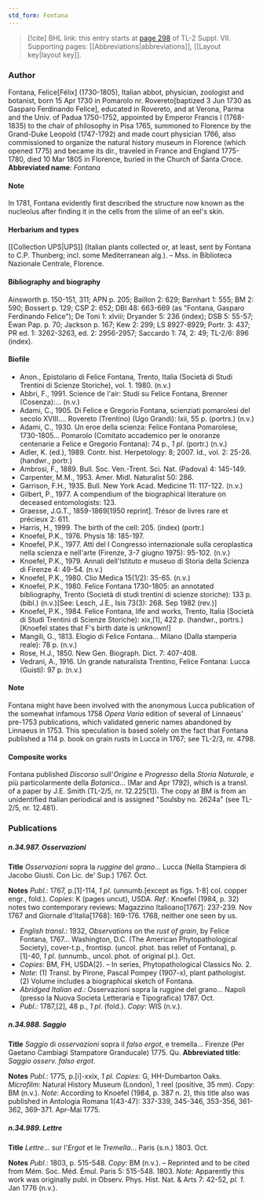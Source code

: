 ```yaml
---
std_form: Fontana
---
```


> [!cite] BHL link: this entry starts at [page 298](https://www.biodiversitylibrary.org/page/33259802) of TL-2 Suppl. VII.
> Supporting pages: [[Abbreviations|abbreviations]], [[Layout key|layout key]].

### Author

Fontana, Felice\[Félix\] (1730-1805), Italian abbot, physician, zoologist and botanist, born 15 Apr 1730 in Pomarolo nr. Rovereto\[baptized 3 Jun 1730 as Gasparo Ferdinando Felice\], educated in Rovereto, and at Verona, Parma and the Univ. of Padua 1750-1752, appointed by Emperor Francis I (1768-1835) to the chair of philosophy in Pisa 1765, summoned to Florence by the Grand-Duke Leopold (1747-1792) and made court physician 1766, also commissioned to organize the natural history museum in Florence (which opened 1775) and became its dir., traveled in France and England 1775-1780, died 10 Mar 1805 in Florence, buried in the Church of Santa Croce. 
**Abbreviated name**: *Fontana*

#### Note

In 1781, Fontana evidently first described the structure now known as the nucleolus after finding it in the cells from the slime of an eel's skin.

#### Herbarium and types

[[Collection UPS|UPS]] (Italian plants collected or, at least, sent by Fontana to C.P. Thunberg; incl. some Mediterranean alg.). – Mss. in Biblioteca Nazionale Centrale, Florence.

#### Bibliography and biography

Ainsworth p. 150-151, 311; APN p. 205; Baillon 2: 629; Barnhart 1: 555; BM 2: 590; Bossert p. 129; CSP 2: 652; DBI 48: 663-669 (as "Fontana, Gasparo Ferdinando Felice"); De Toni 1: xlviii; Dryander 5: 236 (index); DSB 5: 55-57; Ewan Pap. p. 70; Jackson p. 167; Kew 2: 299; LS 8927-8929; Portr. 3: 437; PR ed. 1: 3262-3263, ed. 2: 2956-2957; Saccardo 1: 74, 2: 49; TL-2/6: 896 (index).

#### Biofile

- Anon., Epistolario di Felice Fontana, Trento, Italia (Società di Studi Trentini di Scienze Storiche), vol. 1. 1980. (n.v.)
- Abbri, F., 1991. Science de l'air: Studi su Felice Fontana, Brenner (Cosenza):... (n.v.)
- Adami, C., 1905. Di Felice e Gregorio Fontana, scienziati pomarolesi del secolo XVIII.... Rovereto (Trentino) (Ugo Grandi): lxii, 55 p. (portrs.) (n.v.)
- Adami, C., 1930. Un eroe della scienza: Felice Fontana Pomarolese, 1730-1805... Pomarolo (Comitato accademico per le onoranze centenarie a Felice e Gregorio Fontana): 74 p., *1 pl*. (portr.) (n.v.)
- Adler, K. (ed.), 1989. Contr. hist. Herpetology: 8; 2007. Id., vol. 2: 25-26. (handwr., portr.)
- Ambrosi, F., 1889. Bull. Soc. Ven.-Trent. Sci. Nat. (Padova) 4: 145-149.
- Carpenter, M.M., 1953. Amer. Midl. Naturalist 50: 286.
- Garrison, F.H., 1935. Bull. New York Acad. Medicine 11: 117-122. (n.v.)
- Gilbert, P., 1977. A compendium of the biographical literature on deceased entomologists: 123.
- Graesse, J.G.T., 1859-1869\[1950 reprint\]. Trésor de livres rare et précieux 2: 611.
- Harris, H., 1999. The birth of the cell: 205. (index) (portr.)
- Knoefel, P.K., 1976. Physis 18: 185-197.
- Knoefel, P.K., 1977. Atti del I Congresso internazionale sulla ceroplastica nella scienza e nell'arte (Firenze, 3-7 giugno 1975): 95-102. (n.v.)
- Knoefel, P.K., 1979. Annali dell'Istituto e museuo di Storia della Scienza di Firenze 4: 49-54. (n.v.)
- Knoefel, P.K., 1980. Clio Medica 15(1/2): 35-65. (n.v.)
- Knoefel, P.K., 1980. Felice Fontana 1730-1805: an annotated bibliography, Trento (Società di studi trentini di scienze storiche): 133 p. (bibl.) (n.v.)\[See: Lesch, J.E., Isis 73(3): 268. Sep 1982 (rev.)\]
- Knoefel, P.K., 1984. Felice Fontana, life and works, Trento, Italia (Società di Studi Trentini di Scienze Storiche): xix,\[1\], 422 p. (handwr., portrs.)\[Knoefel states that F's birth date is unknown!\]
- Mangili, G., 1813. Elogio di Felice Fontana... Milano (Dalla stamperia reale): 78 p. (n.v.)
- Rose, H.J., 1850. New Gen. Biograph. Dict. 7: 407-408.
- Vedrani, A., 1916. Un grande naturalista Trentino, Felice Fontana: Lucca (Guisti): 97 p. (n.v.)

#### Note

Fontana might have been involved with the anonymous Lucca publication of the somewhat infamous 1758 *Opera Varia* edition of several of Linnaeus' pre-1753 publications, which validated generic names abandoned by Linnaeus in 1753. This speculation is based solely on the fact that Fontana published a 114 p. book on grain rusts in Lucca in 1767; see TL-2/3, nr. 4798.

#### Composite works

Fontana published *Discorso* sull'*Origine* e *Progresso* della *Storia Naturale, e* più particolarmente della *Botanica*... (Mar and Apr 1792), which is a transl. of a paper by J.E. Smith (TL-2/5, nr. 12.225\[1\]). The copy at BM is from an unidentified Italian periodical and is assigned "Soulsby no. 2624a" (see TL-2/5, nr. 12.481).

### Publications

##### n.34.987. Osservazioni

**Title**
*Osservazioni* sopra la *ruggine* del *grano*... Lucca (Nella Stampiera di Jacobo Giusti. Con Lic. de' Sup.) 1767. Oct.

**Notes**
*Publ*.: 1767, p.\[1\]-114, *1 pl*. (unnumb.\[except as figs. 1-8\] col. copper engr., fold.). *Copies*: K (pages uncut), USDA.
*Ref*.: Knoefel (1984, p. 32) notes two contemporary reviews: Magazzino Italioano\[1767\]: 237-239. Nov 1767 and Giornale d'Italia\[1768\]: 169-176. 1768, neither one seen by us.
- *English transl*.: 1932, *Observations* on the *rust of grain*, by Felice Fontana, 1767... Washington, D.C. (The American Phytopathological Society), cover-t.p., frontisp. (uncol. phot. bas relief of Fontana), p.\[1\]-40, *1 pl*. (unnumb., uncol. phot. of original pl.). Oct.
- *Copies*: BM, FH, USDA(2). – In series, Phytopathological Classics No. 2.
- *Note*: (1) Transl. by Pirone, Pascal Pompey (1907-x), plant pathologist. (2) Volume includes a biographical sketch of Fontana.
- *Abridged Italian ed*.: Osservazioni sopra la ruggine del grano... Napoli (presso la Nuova Societa Letteraria e Tipografica) 1787. Oct.
- *Publ*.: 1787,\[2\], 48 p., *1 pl*. (fold.). *Copy*: WIS (n.v.).

##### n.34.988. Saggio

**Title**
*Saggio* di *osservazioni* sopra il *falso ergot*, e tremella... Firenze (Per Gaetano Cambiagi Stampatore Granducale) 1775. Qu.
**Abbreviated title**: *Saggio osserv. falso ergot*.

**Notes**
*Publ*.: 1775, p.\[i\]-xxix, *1 pl. Copies*: G, HH-Dumbarton Oaks. *Microfilm*: Natural History Museum (London), 1 reel (positive, 35 mm). *Copy*: BM (n.v.).
*Note*: According to Knoefel (1984, p. 387 n. 2), this title also was published in Antologia Romana 1(43-47): 337-339, 345-346, 353-356, 361-362, 369-371. Apr-Mai 1775.

##### n.34.989. Lettre

**Title**
*Lettre*... sur l'*Ergot* et le *Tremella*... Paris (s.n.) 1803. Oct.

**Notes**
*Publ*.: 1803, p. 515-548. *Copy*: BM (n.v.). – Reprinted and to be cited from Mém. Soc. Méd. Émul. Paris 5: 515-548. 1803.
*Note*: Apparently this work was originally publ. in Observ. Phys. Hist. Nat. & Arts 7: 42-52, *pl. 1.* Jan 1776 (n.v.).

